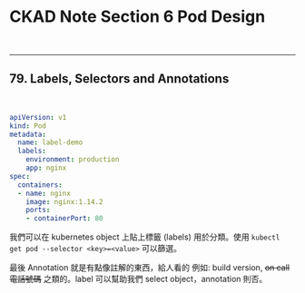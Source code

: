 # CKAD Note Section 6 Pod Design

<br>

---

## 79. Labels, Selectors and Annotations

<br>


```yaml
apiVersion: v1
kind: Pod
metadata:
  name: label-demo
  labels:
    environment: production
    app: nginx
spec:
  containers:
  - name: nginx
    image: nginx:1.14.2
    ports:
    - containerPort: 80
```


我們可以在 kubernetes object 上貼上標籤 (labels) 用於分類。使用 `kubectl get pod --selector <key>=<value>` 可以篩選。


最後 Annotation 就是有點像註解的東西，給人看的 例如: build version, ~~on call 電話號碼~~ 之類的。label 可以幫助我們 select object，annotation 則否。

<br>

